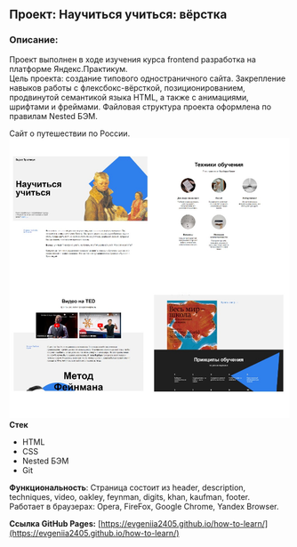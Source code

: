 ## Проект: Научиться учиться: вёрстка

### Описание:
Проект выполнен в ходе изучения курса frontend разработка на платформе Яндекс.Практикум.</br>
Цель проекта: создание типового одностраничного сайта. Закрепление навыков работы с флексбокс-вёрсткой, позиционированием, продвинутой семантикой языка HTML, а также с анимациями, шрифтами и фреймами.
Файловая структура проекта оформлена по правилам Nested БЭМ.

Сайт о путешествии по России.</br>
![](/images/Image_HL_Collages.jpg)
**Стек**
- HTML
- CSS
- Nested БЭМ
- Git

**Функциональность**: Страница состоит из header, description, techniques, video, oakley, feynman, digits, khan, kaufman, footer.</br>
Работает в браузерах: Opera, FireFox, Google Chrome, Yandex Browser.</br>

**Ссылка GitHub Pages:**
[https://evgeniia2405.github.io/how-to-learn/](https://evgeniia2405.github.io/how-to-learn/)
